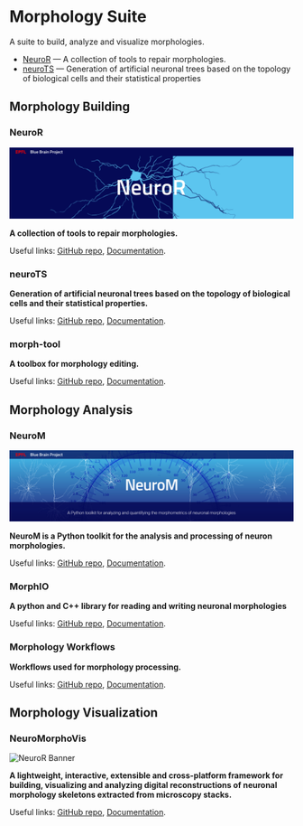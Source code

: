 # Morphology Suite
A suite to build, analyze and visualize morphologies.

- [NeuroR](#neuror) — A collection of tools to repair morphologies.
- [neuroTS](#neurots) — Generation of artificial neuronal trees based on the topology of biological cells and their statistical properties


## Morphology Building

### NeuroR
<img alt="NeuroR Banner" src="https://github.com/BlueBrain/NeuroR/blob/master/doc/source/_images/BlueBrainNeuroR.png" width="600"/>

**A collection of tools to repair morphologies.**

Useful links:
[GitHub repo](https://github.com/BlueBrain/NeuroR),
[Documentation](https://neuror.readthedocs.io).

### neuroTS
**Generation of artificial neuronal trees based on the topology of biological cells and their statistical properties.**

Useful links:
[GitHub repo](https://github.com/BlueBrain/neuroTSR),
[Documentation](https://github.com/BlueBrain/neuroTS#readme).



### morph-tool
**A toolbox for morphology editing.**

Useful links:
[GitHub repo](https://github.com/BlueBrain/morph-tool),
[Documentation](https://github.com/BlueBrain/morph-tool#readme).



## Morphology Analysis

### NeuroM
<img alt="NeuroR Banner" src="https://github.com/BlueBrain/NeuroM/raw/master/doc/source/logo/NeuroM.jpg" width="600"/>


**NeuroM is a Python toolkit for the analysis and processing of neuron morphologies.**

Useful links:
[GitHub repo](https://github.com/BlueBrain/NeuroM),
[Documentation](https://neurom.readthedocs.io/).

### MorphIO

**A python and C++ library for reading and writing neuronal morphologies**

Useful links:
[GitHub repo](https://github.com/BlueBrain/NeuroM),
[Documentation](https://neurom.readthedocs.io/).


### Morphology Workflows

**Workflows used for morphology processing.**

Useful links:
[GitHub repo](https://github.com/BlueBrain/MorphIO),
[Documentation](https://morphio.readthedocs.io/).



## Morphology Visualization

### NeuroMorphoVis
<img alt="NeuroR Banner" src="https://github.com/BlueBrain/NeuroMorphoVis/wiki/images/logos/neuromorphovis-logo.png" width="600"/>


**A lightweight, interactive, extensible and cross-platform framework for building, visualizing and analyzing digital reconstructions of neuronal morphology skeletons extracted from microscopy stacks.**

Useful links:
[GitHub repo](https://github.com/BlueBrain/NeuroMorphoVis),
[Documentation](https://github.com/BlueBrain/NeuroMorphoVis#readme).

